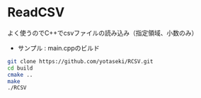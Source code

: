 # ReadCSV
よく使うのでC++でcsvファイルの読み込み（指定領域、小数のみ）

* サンプル : main.cppのビルド
```bash
git clone https://github.com/yotaseki/RCSV.git
cd build
cmake ..
make
./RCSV
```
